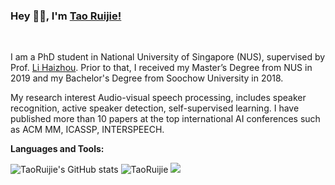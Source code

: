 ### Hey 👋🏽, I'm [Tao Ruijie!](https://taoruijie.github.io) 

<br />

I am a PhD student in National University of Singapore (NUS), supervised by Prof. [Li Haizhou](https://colips.org/~eleliha/). Prior to that, I received my Master’s Degree from NUS in 2019 and my Bachelor's Degree from Soochow University in 2018.

My research interest Audio-visual speech processing, includes speaker recognition, active speaker detection, self-supervised learning. I have published more than 10 papers at the top international AI conferences such as ACM MM, ICASSP, INTERSPEECH.

**Languages and Tools:**  

![TaoRuijie's GitHub stats](https://github-readme-stats.vercel.app/api?username=TaoRuijie&theme=radical&show_icons=true&count_private=true&include_all_commits=true) ![TaoRuijie](https://github-readme-stats.vercel.app/api/top-langs/?username=TaoRuijie&hide=html&layout=compact&theme=radical)
![](https://github-profile-summary-cards.vercel.app/api/cards/profile-details?username=TaoRuijie&theme=monokai&count_private=true&include_all_commits=true)
